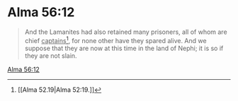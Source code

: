 # Alma 56:12

> And the Lamanites had also retained many prisoners, all of whom are chief <u>captains</u>[^a], for none other have they spared alive. And we suppose that they are now at this time in the land of Nephi; it is so if they are not slain.

[Alma 56:12](https://www.churchofjesuschrist.org/study/scriptures/bofm/alma/56?lang=eng&id=p12#p12)


[^a]: [[Alma 52.19|Alma 52:19.]]
